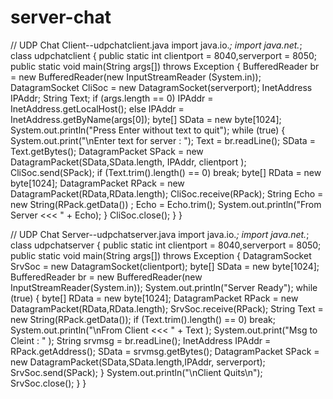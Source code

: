 # server-chat

// UDP Chat Client--udpchatclient.java
import java.io.*;
import java.net.*;
class udpchatclient
{
public static int clientport = 8040,serverport = 8050;
public static void main(String args[]) throws Exception
{
BufferedReader br = new BufferedReader(new InputStreamReader (System.in));
DatagramSocket CliSoc = new DatagramSocket(serverport);
InetAddress IPAddr;
String Text;
if (args.length == 0)
IPAddr = InetAddress.getLocalHost();
else
IPAddr = InetAddress.getByName(args[0]);
byte[] SData = new byte[1024];
System.out.println("Press Enter without text to quit");
while (true)
{
System.out.print("\nEnter text for server : ");
Text = br.readLine();
SData = Text.getBytes();
DatagramPacket SPack = new DatagramPacket(SData,SData.length, IPAddr,
clientport );
CliSoc.send(SPack);
if (Text.trim().length() == 0)
break;
byte[] RData = new byte[1024];
DatagramPacket RPack = new DatagramPacket(RData,RData.length);
CliSoc.receive(RPack);
String Echo = new String(RPack.getData()) ;
Echo = Echo.trim();
System.out.println("From Server <<< " + Echo);
}
CliSoc.close();
}
}


// UDP Chat Server--udpchatserver.java
import java.io.*;
import java.net.*;
class udpchatserver
{
public static int clientport = 8040,serverport = 8050;
public static void main(String args[]) throws Exception
{
DatagramSocket SrvSoc = new DatagramSocket(clientport);
byte[] SData = new byte[1024];
BufferedReader br = new BufferedReader(new InputStreamReader(System.in));
System.out.println("Server Ready");
while (true)
{
byte[] RData = new byte[1024];
DatagramPacket RPack = new DatagramPacket(RData,RData.length);
SrvSoc.receive(RPack);
String Text = new String(RPack.getData());
if (Text.trim().length() == 0)
break;
System.out.println("\nFrom Client <<< " + Text );
System.out.print("Msg to Cleint : " );
String srvmsg = br.readLine();
InetAddress IPAddr = RPack.getAddress();
SData = srvmsg.getBytes();
DatagramPacket SPack = new DatagramPacket(SData,SData.length,IPAddr,
serverport);
SrvSoc.send(SPack);
}
System.out.println("\nClient Quits\n");
SrvSoc.close();
}
}










